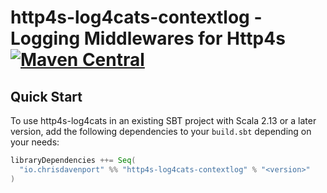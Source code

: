 # http4s-log4cats-contextlog - Logging Middlewares for Http4s [![Maven Central](https://maven-badges.herokuapp.com/maven-central/io.chrisdavenport/http4s-log4cats-contextlog_2.13/badge.svg)](https://maven-badges.herokuapp.com/maven-central/io.chrisdavenport/http4s-log4cats-contextlog_2.13)

## Quick Start

To use http4s-log4cats in an existing SBT project with Scala 2.13 or a later version, add the following dependencies to your
`build.sbt` depending on your needs:

```scala
libraryDependencies ++= Seq(
  "io.chrisdavenport" %% "http4s-log4cats-contextlog" % "<version>"
)
```
